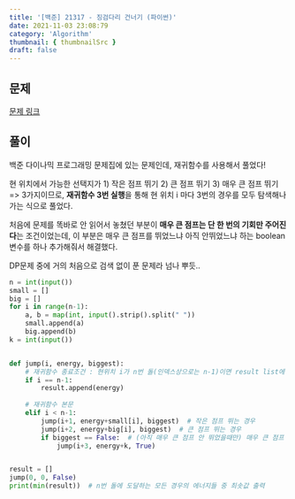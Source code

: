 ```yaml
---
title: '[백준] 21317 - 징검다리 건너기 (파이썬)'
date: 2021-11-03 23:08:79
category: 'Algorithm'
thumbnail: { thumbnailSrc }
draft: false
---
```


## 문제

[문제 링크](https://www.acmicpc.net/problem/21317)





## 풀이

백준 다이나믹 프로그래밍 문제집에 있는 문제인데, 재귀함수를 사용해서 풀었다!



현 위치에서 가능한 선택지가 1) 작은 점프 뛰기  2) 큰 점프 뛰기  3) 매우 큰 점프 뛰기  => 3가지이므로,  **재귀함수 3번 실행**을 통해 현 위치 i 마다 3번의 경우를 모두 탐색해나가는 식으로 풀었다.

처음에 문제를 똑바로 안 읽어서 놓쳤던 부분이 **매우 큰 점프는 단 한 번의 기회만 주어진다**는 조건이었는데, 이 부분은 매우 큰 점프를 뛰었느냐 아직 안뛰었느냐 하는 boolean 변수를 하나 추가해줘서 해결했다.



DP문제 중에 거의 처음으로 검색 없이 푼 문제라 넘나 뿌듯..



```python
n = int(input())
small = []
big = []
for i in range(n-1):
    a, b = map(int, input().strip().split(" "))
    small.append(a)
    big.append(b)
k = int(input())


def jump(i, energy, biggest):
    # 재귀함수 종료조건 : 현위치 i가 n번 돌(인덱스상으로는 n-1)이면 result list에 지금까지 소비한 에너지 추가하고 종료
    if i == n-1:
        result.append(energy)
        
    # 재귀함수 본문    
    elif i < n-1:
        jump(i+1, energy+small[i], biggest)  # 작은 점프 뛰는 경우
        jump(i+2, energy+big[i], biggest)  # 큰 점프 뛰는 경우
        if biggest == False:  # (아직 매우 큰 점프 안 뛰었을때만) 매우 큰 점프 뛰는 경우
            jump(i+3, energy+k, True)


result = []
jump(0, 0, False)
print(min(result))  # n번 돌에 도달하는 모든 경우의 에너지들 중 최솟값 출력
```

